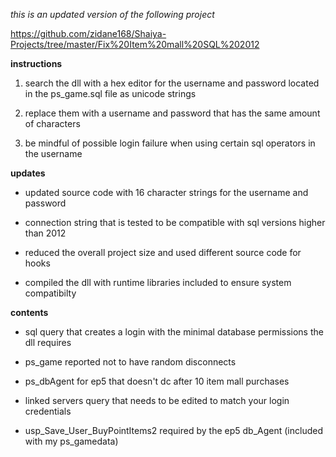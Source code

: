 *this is an updated version of the following project* 

https://github.com/zidane168/Shaiya-Projects/tree/master/Fix%20Item%20mall%20SQL%202012

**instructions**

1. search the dll with a hex editor for the username and password located in the ps_game.sql file as unicode strings

2. replace them with a username and password that has the same amount of characters 

3. be mindful of possible login failure when using certain sql operators in the username

**updates**

* updated source code with 16 character strings for the username and password

* connection string that is tested to be compatible with sql versions higher than 2012

* reduced the overall project size and used different source code for hooks

* compiled the dll with runtime libraries included to ensure system compatibilty

**contents**

* sql query that creates a login with the minimal database permissions the dll requires

* ps_game reported not to have random disconnects

* ps_dbAgent for ep5 that doesn't dc after 10 item mall purchases

* linked servers query that needs to be edited to match your login credentials

* usp_Save_User_BuyPointItems2 required by the ep5 db_Agent (included with my ps_gamedata)
